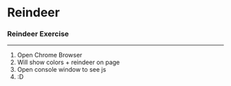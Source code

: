 # Reindeer

### Reindeer Exercise
***
1. Open Chrome Browser
2. Will show colors + reindeer on page
3. Open console window to see js
4. :D
